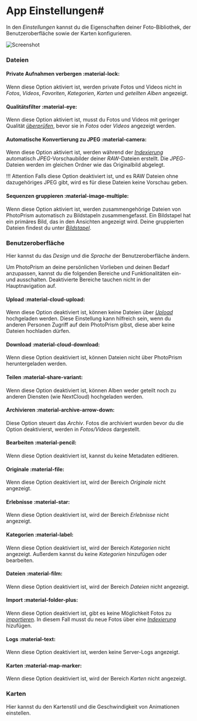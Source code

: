# App Einstellungen#

In den *Einstellungen* kannst du die Eigenschaften deiner Foto-Bibliothek, der Benutzeroberfläche sowie der Karten konfigurieren.

![Screenshot](img/settings.png)

### Dateien ###
#### Private Aufnahmen verbergen :material-lock: ####
Wenn diese Option aktiviert ist, werden private Fotos und Videos nicht in *Fotos*, *Videos*, *Favoriten*, *Kategorien*, *Karten* und *geteilten Alben* angezeigt.

#### Qualitätsfilter :material-eye: ####
Wenn diese Option aktiviert ist, musst du Fotos und Videos mit geringer Qualität [*überprüfen*](../organize/review.md), bevor sie in *Fotos* oder *Videos* angezeigt werden.

#### Automatische Konvertierung zu JPEG :material-camera: ####
Wenn diese Option aktiviert ist, werden während der [*Indexierung*](../library/indexing.md) automatisch *JPEG*-Vorschaubilder deiner *RAW*-Dateien erstellt. Die *JPEG*-Dateien werden im gleichen Ordner wie das Originalbild abgelegt.

!!! Attention
    Falls diese Option deaktiviert ist, und es RAW Dateien ohne dazugehöriges JPEG gibt, wird es für diese Dateien keine Vorschau geben.
    
#### Sequenzen gruppieren :material-image-multiple: ####
Wenn diese Option aktiviert ist, werden zusammengehörige Dateien von PhotoPrism automatisch zu Bildstapeln zusammengefasst.
Ein Bildstapel hat ein primäres Bild, das in den Ansichten angezeigt wird. Deine gruppierten Dateien findest du unter  [*Bildstapel*](../organize/stacks.md).
    
### Benutzeroberfläche ###
Hier kannst du das *Design* und die *Sprache* der Benutzeroberfläche ändern.

Um PhotoPrism an deine persönlichen Vorlieben und deinen Bedarf anzupassen, kannst du die folgenden Bereiche und Funktionalitäten ein- und ausschalten.
Deaktivierte Bereiche tauchen nicht in der Hauptnavigation auf.

#### Upload :material-cloud-upload: ####
Wenn diese Option deaktiviert ist, können keine Dateien über [*Upload*](../library/upload.md) hochgeladen werden.
Diese Einstellung kann hilfreich sein, wenn du anderen Personen Zugriff auf dein PhotoPrism gibst, diese aber keine Dateien hochladen dürfen.

#### Download :material-cloud-download: ####
Wenn diese Option deaktiviert ist, können Dateien nicht über PhotoPrism heruntergeladen werden.

#### Teilen :material-share-variant: ####
Wenn diese Option deaktiviert ist, können Alben weder geteilt noch zu anderen Diensten (wie NextCloud) hochgeladen werden.

#### Archivieren :material-archive-arrow-down: ####
Diese Option steuert das *Archiv*. Fotos die archiviert wurden bevor du die Option deaktivierst, werden in *Fotos/Videos* dargestellt.

#### Bearbeiten :material-pencil: ####
Wenn diese Option deaktiviert ist, kannst du keine Metadaten editieren.

#### Originale :material-file: ####
Wenn diese Option deaktiviert ist, wird der Bereich *Originale* nicht angezeigt.

#### Erlebnisse :material-star: ####
Wenn diese Option deaktiviert ist, wird der Bereich *Erlebnisse* nicht angezeigt.

#### Kategorien :material-label: ####
Wenn diese Option deaktiviert ist, wird der Bereich *Kategorien* nicht angezeigt. Außerdem kannst du keine *Kategorien* hinzufügen oder bearbeiten.

#### Dateien :material-film: ####
Wenn diese Option deaktiviert ist, wird der Bereich *Dateien* nicht angezeigt.

#### Import :material-folder-plus: ####
Wenn diese Option deaktiviert ist, gibt es keine Möglichkeit Fotos zu [*importieren*](../library/import.md). In diesem Fall musst du neue Fotos über eine [*Indexierung*](../library/indexing.md) hizufügen.

#### Logs :material-text: ####
Wenn diese Option deaktiviert ist, werden keine Server-Logs angezeigt.

#### Karten :material-map-marker: ####
Wenn diese Option deaktiviert ist, wird der Bereich *Karten* nicht angezeigt.

### Karten ####
Hier kannst du den Kartenstil und die Geschwindigkeit von Animationen einstellen.
